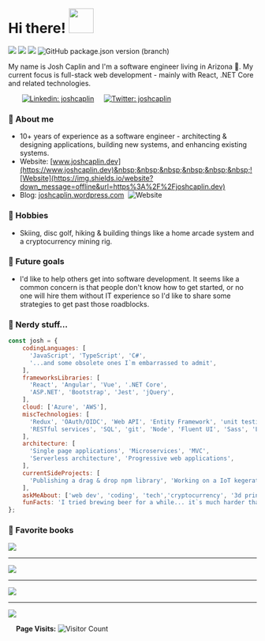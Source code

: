 # Hi there! <img src="images/wave.gif" width="50px">


<img src="https://img.shields.io/static/v1?label=code%20quality&message=yes!&color=brightgreen" > <img src="https://img.shields.io/static/v1?label=technical%20debt&message=heck%20no%21&color=bright%20green" > <img src="https://img.shields.io/static/v1?label=Gives%20me%20nightmares&message=VB6,%20VBA&color=red" >&nbsp;![GitHub package.json version (branch)](https://img.shields.io/github/package-json/v/joshcaplin/joshcaplin/main)

My name is Josh Caplin and I'm a software engineer living in Arizona :cactus:. My current focus is full-stack web development - mainly with React, .NET Core and related technologies.

&nbsp;&nbsp;&nbsp;&nbsp;&nbsp;&nbsp;&nbsp;[![Linkedin: joshcaplin](https://img.shields.io/badge/-joshcaplin-blue?style=flat-square&logo=Linkedin&logoColor=white&link=https://www.linkedin.com/in/joshcaplin/)](https://www.linkedin.com/in/joshcaplin/)  &nbsp;&nbsp;&nbsp;&nbsp;[![Twitter: joshcaplin](https://img.shields.io/badge/-joshcaplin-blue?style=flat-square&logo=twitter&link=https://www.twitter.com/joshcaplin)](https://www.twitter.com/joshcaplin)

### :metal: About me
  - 10+ years of experience as a software engineer - architecting & designing applications, building new systems, and enhancing existing systems.
  - Website:  [www.joshcaplin.dev](https://www.joshcaplin.dev)&nbsp;&nbsp;&nbsp;&nbsp;&nbsp;&nbsp;![Website](https://img.shields.io/website?down_message=offline&url=https%3A%2F%2Fjoshcaplin.dev)
  - Blog:   [joshcaplin.wordpress.com](https://joshcaplin.wordpress.com)&nbsp;&nbsp;![Website](https://img.shields.io/website?down_message=offline&url=https%3A%2F%2Fjoshcaplin.wordpress.com)
&nbsp;

### :sunrise_over_mountains: Hobbies
- Skiing, disc golf, hiking & building things like a home arcade system and a cryptocurrency mining rig. 
&nbsp;

### :dart: Future goals
- I'd like to help others get into software development.  It seems like a common concern is that people don't know how to get started, or no one will hire them without IT experience so I'd like to share some strategies to get past those roadblocks. 
&nbsp;

### :eyes: Nerdy stuff...  
```javascript
const josh = {
    codingLanguages: [
      'JavaScript', 'TypeScript', 'C#', 
      '...and some obsolete ones I`m embarrassed to admit',
    ],
    frameworksLibraries: [
      'React', 'Angular', 'Vue', '.NET Core', 
      'ASP.NET', 'Bootstrap', 'Jest', 'jQuery',
    ],
    cloud: ['Azure', 'AWS'],
    miscTechnologies: [
      'Redux', 'OAuth/OIDC', 'Web API', 'Entity Framework', 'unit testing', 
      'RESTful services', 'SQL', 'git', 'Node', 'Fluent UI', 'Sass', 'Less',
    ],
    architecture: [
      'Single page applications', 'Microservices', 'MVC',
      'Serverless architecture', 'Progressive web applications',
    ],
    currentSideProjects: [
      'Publishing a drag & drop npm library', 'Working on a IoT kegerator',
    ],
    askMeAbout: ['web dev', 'coding', 'tech','cryptocurrency', '3d printing',],
    funFacts: 'I tried brewing beer for a while... it`s much harder than it looks!',
};
```


### :book: Favorite books
<img src="images/1-coding-on-weekend.jpg">
<hr />
<img src="images/2-bloated-javascript.jpg">
<hr />
<img src="images/3-regex-trial-and-error.jpg">
<hr />
<img src="images/4-z-index-100000.jpg">

&nbsp;
&nbsp;
**Page Visits:** ![Visitor Count](https://profile-counter.glitch.me/joshcaplin/count.svg)
